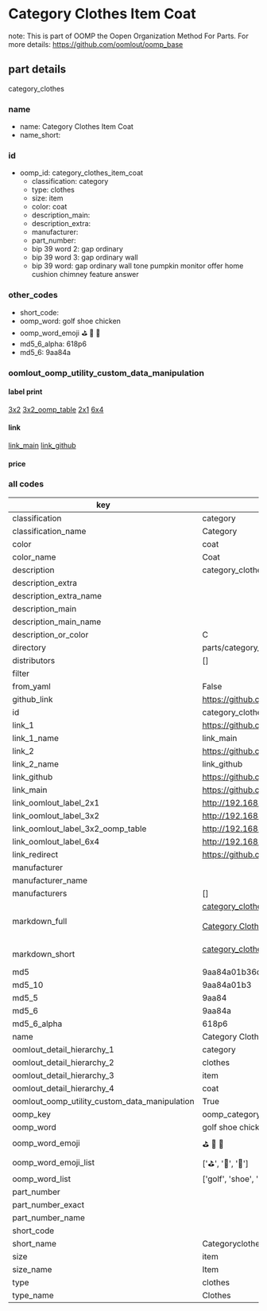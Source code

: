 # Category Clothes Item Coat  

note: This is part of OOMP the Oopen Organization Method For Parts. For more details: https://github.com/oomlout/oomp_base

##  part details
  



category_clothes



### name
* name: Category Clothes Item Coat
* name_short: 
### id
* oomp_id: category_clothes_item_coat
  * classification: category
  * type: clothes
  * size: item
  * color: coat
  * description_main: 
  * description_extra: 
  * manufacturer: 
  * part_number: 
  * bip 39 word 2: gap ordinary
  * bip 39 word 3: gap ordinary wall
  * bip 39 word: gap ordinary wall tone pumpkin monitor offer home cushion chimney feature answer

### other_codes
* short_code: 
* oomp_word: golf shoe chicken
* oomp_word_emoji :golf: :shoe: :chicken:
* md5_6_alpha: 618p6
* md5_6: 9aa84a






### oomlout_oomp_utility_custom_data_manipulation
#### label print
[3x2](http://192.168.1.245:1112/?label=oomp%20618p6)
[3x2_oomp_table](http://192.168.1.108:1112/?label=oomp%20618p6)
[2x1](http://192.168.1.242:1112/?label=oomp%20618p6)
[6x4](http://192.168.1.55:1112/?label=oomp%20618p6)    

#### link

[link_main](https://github.com/oomlout/oomlout_oomp_version_1_messy/tree/main/parts/category_clothes_item_coat) [link_github](https://github.com/oomlout/oomlout_oomp_version_1_messy/tree/main/parts/category_clothes_item_coat)                             

#### price







### all codes 
| key | value |  
| --- | --- |  
| classification | category |  
| classification_name | Category |  
| color | coat |  
| color_name | Coat |  
| description | category_clothes |  
| description_extra |  |  
| description_extra_name |  |  
| description_main |  |  
| description_main_name |  |  
| description_or_color | C  |  
| directory | parts/category_clothes_item_coat |  
| distributors | [] |  
| filter |  |  
| from_yaml | False |  
| github_link | https://github.com/oomlout/oomlout_oomp_part_src/tree/main/parts/category_clothes_item_coat |  
| id | category_clothes_item_coat |  
| link_1 | https://github.com/oomlout/oomlout_oomp_version_1_messy/tree/main/parts/category_clothes_item_coat |  
| link_1_name | link_main |  
| link_2 | https://github.com/oomlout/oomlout_oomp_version_1_messy/tree/main/parts/category_clothes_item_coat |  
| link_2_name | link_github |  
| link_github | https://github.com/oomlout/oomlout_oomp_version_1_messy/tree/main/parts/category_clothes_item_coat |  
| link_main | https://github.com/oomlout/oomlout_oomp_version_1_messy/tree/main/parts/category_clothes_item_coat |  
| link_oomlout_label_2x1 | http://192.168.1.242:1112/?label=oomp%20618p6 |  
| link_oomlout_label_3x2 | http://192.168.1.245:1112/?label=oomp%20618p6 |  
| link_oomlout_label_3x2_oomp_table | http://192.168.1.108:1112/?label=oomp%20618p6 |  
| link_oomlout_label_6x4 | http://192.168.1.55:1112/?label=oomp%20618p6 |  
| link_redirect | https://github.com/oomlout/oomlout_oomp_version_1_messy/tree/main/parts/category_clothes_item_coat |  
| manufacturer |  |  
| manufacturer_name |  |  
| manufacturers | [] |  
| markdown_full | [category_clothes_item_coat](none)<br>[](none)<br>[Category Clothes Item Coat](none)<br><br> |  
| markdown_short | [category_clothes_item_coat](none)<br><br> |  
| md5 | 9aa84a01b36d132e3c56de45ed6712fa |  
| md5_10 | 9aa84a01b3 |  
| md5_5 | 9aa84 |  
| md5_6 | 9aa84a |  
| md5_6_alpha | 618p6 |  
| name | Category Clothes Item Coat |  
| oomlout_detail_hierarchy_1 | category |  
| oomlout_detail_hierarchy_2 | clothes |  
| oomlout_detail_hierarchy_3 | item |  
| oomlout_detail_hierarchy_4 | coat |  
| oomlout_oomp_utility_custom_data_manipulation | True |  
| oomp_key | oomp_category_clothes_item_coat |  
| oomp_word | golf shoe chicken |  
| oomp_word_emoji | :golf: :shoe: :chicken: |  
| oomp_word_emoji_list | [':golf:', ':shoe:', ':chicken:'] |  
| oomp_word_list | ['golf', 'shoe', 'chicken'] |  
| part_number |  |  
| part_number_exact |  |  
| part_number_name |  |  
| short_code |  |  
| short_name | Categoryclothes |  
| size | item |  
| size_name | Item |  
| type | clothes |  
| type_name | Clothes |  
